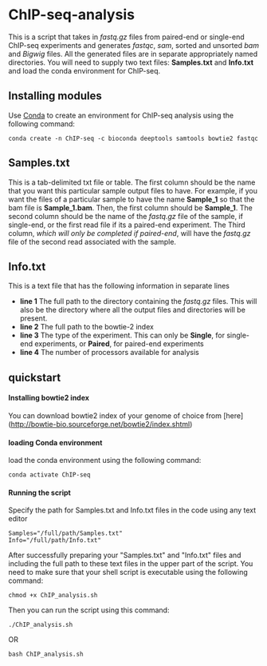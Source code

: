 # ChIP-seq-analysis
This is a script that takes in *fastq.gz* files from paired-end or single-end ChIP-seq experiments and generates *fastqc*, *sam*, sorted and unsorted *bam* and *Bigwig* files. All the generated files are in separate appropriately named directories.
You will need to supply two text files: **Samples.txt** and **Info.txt** and load the conda environment for ChIP-seq.

## Installing modules
Use [Conda](https://conda.io/projects/conda/en/latest/user-guide/install/) to create an environment for ChIP-seq analysis using the following command:
```
conda create -n ChIP-seq -c bioconda deeptools samtools bowtie2 fastqc
```
## Samples.txt
This is a tab-delimited txt file or table. The first column should be the name that you want this particular sample output files to have. For example, if you want the files of a particular sample to have the name **Sample_1** so that the bam file is **Sample_1.bam**. Then, the first column should be **Sample_1**. 
The second column should be the name of the *fastq.gz* file of the sample, if single-end, or the first read file if its a paired-end experiment. The Third column, *which will only be completed if paired-end*, will have the *fastq.gz* file of the second read associated with the sample. 
## Info.txt
This is a text file that has the following information in separate lines
- **line 1** The full path to the directory containing the *fastq.gz* files. This will also be the directory where all the output files and directories will be present.
- **line 2** The full path to the bowtie-2 index
- **line 3** The type of the experiment. This can only be **Single**, for single-end experiments, or **Paired**, for paired-end experiments
- **line 4** The number of processors available for analysis
## quickstart

#### Installing bowtie2 index
You can download bowtie2 index of your genome of choice from [here] (http://bowtie-bio.sourceforge.net/bowtie2/index.shtml)

#### loading Conda environment
load the conda environment using the following command:
```
conda activate ChIP-seq 
```
#### Running the script

Specify the path for Samples.txt and Info.txt files in the code using any text editor
```
Samples="/full/path/Samples.txt"
Info="/full/path/Info.txt"
```

After successfully preparing your "Samples.txt" and "Info.txt" files and including the full path to these text files in the upper part of the script.
You need to make sure that your shell script is executable using the following command:
```
chmod +x ChIP_analysis.sh
```
Then you can run the script using this command:

```
./ChIP_analysis.sh
```
OR

```
bash ChIP_analysis.sh
```
